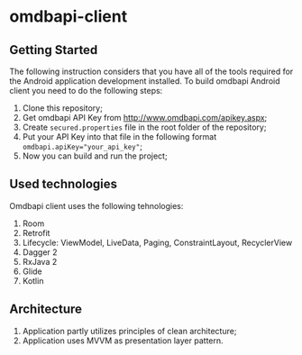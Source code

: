 # omdbapi-client

## Getting Started
The following instruction considers that you have all of the tools required for the Android application development installed.
To build omdbapi Android client you need to do the following steps:
1. Clone this repository;
2. Get omdbapi API Key from http://www.omdbapi.com/apikey.aspx;
3. Create ```secured.properties``` file in the root folder of the repository;
4. Put your API Key into that file in the following format ```omdbapi.apiKey="your_api_key"```;
5. Now you can build and run the project;

## Used technologies
Omdbapi client uses the following tehnologies:
1. Room
2. Retrofit
3. Lifecycle: ViewModel, LiveData, Paging, ConstraintLayout, RecyclerView
4. Dagger 2
5. RxJava 2
6. Glide
7. Kotlin

## Architecture
1. Application partly utilizes principles of clean architecture;
2. Application uses MVVM as presentation layer pattern.
